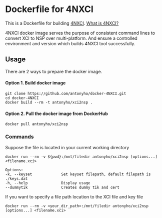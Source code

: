 # Dockerfile for 4NXCI

This is a Dockerfile for building [4NXCI](https://github.com/The-4n/4NXCI).
[What is 4NXCI?](https://github.com/The-4n/4NXCI/)

4NXCI docker image serves the purpose of consistent command lines to convert XCI to NSP over multi-platform. And ensure a controlled environment and version which builds 4NXCI tool successfully.

## Usage
There are 2 ways to prepare the docker image.

#### Option 1. Build docker image
```
git clone https://github.com/antonyho/docker-4NXCI.git
cd docker-4NXCI
docker build --rm -t antonyho/xci2nsp .
```

#### Option 2. Pull the docker image from DockerHub
```
docker pull antonyho/xci2nsp
```


### Commands
Suppose the file is located in your current working directory
```
docker run --rm -v ${pwd}:/mnt/filedir antonyho/xci2nsp [options...] <filename.xci>

Options:  
-k, --keyset             Set keyset filepath, default filepath is ./keys.dat  
-h, --help               Display usage  
--dummytik               Creates dummy tik and cert
```

If you want to specify a file path location to the XCI file and key file
```
docker run --rm -v <your_dir_path>:/mnt/filedir antonyho/xci2nsp [options...] <filename.xci>
```
